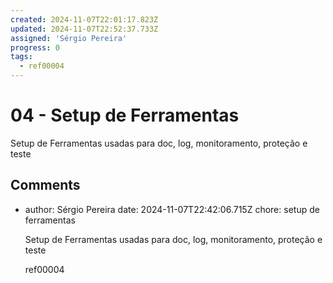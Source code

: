 ```yaml
---
created: 2024-11-07T22:01:17.823Z
updated: 2024-11-07T22:52:37.733Z
assigned: 'Sérgio Pereira'
progress: 0
tags:
  - ref00004
---
```


# 04 - Setup de Ferramentas

Setup de Ferramentas usadas para doc, log, monitoramento, proteção e teste

## Comments

- author: Sérgio Pereira
  date: 2024-11-07T22:42:06.715Z
  chore: setup de ferramentas
  
  Setup de Ferramentas usadas para doc, log, monitoramento, proteção e teste
  
  ref00004
